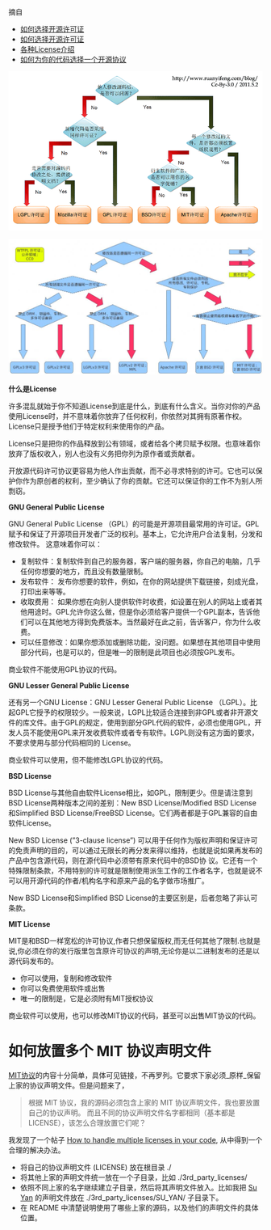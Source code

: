 摘自

- [如何选择开源许可证](http://www.ruanyifeng.com/blog/2011/05/how_to_choose_free_software_licenses.html)
- [如何选择开源许可证](https://blog.csdn.net/wadefelix/article/details/6384317)
- [各种License介绍](https://liferay.dev/forums/-/message_boards/message/4775410)
- [如何为你的代码选择一个开源协议](https://www.cnblogs.com/Wayou/p/how_to_choose_a_license.html)

![img](images/bg2011050101.png)

![img](images/5321_1304429916T0S0.png)

  **什么是License**

许多混乱就始于你不知道License到底是什么，到底有什么含义。当你对你的产品使用License时，并不意味着你放弃了任何权利，你依然对其拥有原著作权。License只是授予他们于特定权利来使用你的产品。  

  License只是把你的作品释放到公有领域，或者给各个拷贝赋予权限。也意味着你放弃了版权收入，别人也没有义务把你列为原作者或贡献者。

开放源代码许可协议更容易为他人作出贡献，而不必寻求特别的许可。它也可以保护你作为原创者的权利，至少确认了你的贡献。它还可以保证你的工作不为别人所剽窃。  

**GNU General Public License**

GNU General Public License （GPL）的可能是开源项目最常用的许可证。GPL赋予和保证了开源项目开发者广泛的权利。基本上，它允许用户合法复制，分发和修改软件。 这意味着你可以：

- 复制软件：复制软件到自己的服务器，客户端的服务器，你自己的电脑，几乎任何你想要的地方，而且没有数量限制。
- 发布软件： 发布你想要的软件，例如，在你的网站提供下载链接，刻成光盘，打印出来等等。
- 收取费用： 如果你想在向别人提供软件时收费，如设置在别人的网站上或者其他用途时。GPL允许你这么做，但是你必须给客户提供一个GPL副本，告诉他们可以在其他地方得到免费版本。当然最好在此之前，告诉客户，你为什么收费。
- 可以任意修改：如果你想添加或删除功能，没问题。如果想在其他项目中使用部分代码，也是可以的，但是唯一的限制是此项目也必须按GPL发布。

商业软件不能使用GPL协议的代码。

**GNU Lesser General Public License**

还有另一个GNU License：GNU Lesser General Public License （LGPL）。比起GPL它授予的权限较少。一般来说，LGPL比较适合连接到非GPL或者非开源文件的库文件。由于GPL的规定，使用到部分GPL代码的软件，必须也使用GPL，开发人员不能使用GPL来开发收费软件或者专有软件。LGPL则没有这方面的要求，不要求使用与部分代码相同的 License。

商业软件可以使用，但不能修改LGPL协议的代码。  

**BSD License**

 BSD License与其他自由软件License相比，如GPL，限制更少。但是请注意到BSD License两种版本之间的差别：New BSD License/Modified BSD License 和Simplified BSD License/FreeBSD License。它们两者都是于GPL兼容的自由软件License。

New BSD License (”3-clause license”) 可以用于任何作为版权声明和保证许可的免责声明的目的，可以通过无限长的再分发来得以维持，也就是说如果再发布的产品中包含源代码，则在源代码中必须带有原来代码中的BSD协 议。它还有一个特殊限制条款，不用特别的许可就是限制使用派生工作的工作者名字，也就是说不可以用开源代码的作者/机构名字和原来产品的名字做市场推广。

New BSD License和Simplified BSD License的主要区别是，后者忽略了非认可条款。  

**MIT License**

 MIT是和BSD一样宽松的许可协议,作者只想保留版权,而无任何其他了限制.也就是说,你必须在你的发行版里包含原许可协议的声明,无论你是以二进制发布的还是以源代码发布的。

- 你可以使用，复制和修改软件
- 你可以免费使用软件或出售
- 唯一的限制是，它是必须附有MIT授权协议

商业软件可以使用，也可以修改MIT协议的代码，甚至可以出售MIT协议的代码。  

# 如何放置多个 MIT 协议声明文件

[MIT协议](https://opensource.org/licenses/MIT)的内容十分简单，具体可见链接，不再罗列。它要求下家必须_原样_保留上家的协议声明文件。但是问题来了，

> 根据 MIT 协议，我的源码必须包含上家的 MIT 协议声明文件，我也要放置自己的协议声明。 而且不同的协议声明文件名字都相同（基本都是 LICENSE），该怎么合理放置它们呢？

我发现了一个帖子 [How to handle multiple licenses in your code](http://softwareengineering.stackexchange.com/questions/218490/how-to-handle-multiple-licenses-in-your-code), 从中得到一个合理的解决办法。

- 将自己的协议声明文件 (LICENSE) 放在根目录 ./
- 将其他上家的声明文件统一放在一个子目录，比如 ./3rd_party_licenses/
- 依照不同上家的名字继续建立子目录，然后将其声明文件放入。比如我把 [Su Yan](https://github.com/suyan/suyan.github.io) 的声明文件放在 ./3rd_party_licenses/SU_YAN/ 子目录下。
- 在 README 中清楚说明使用了哪些上家的源码，以及他们的声明文件的具体位置。

